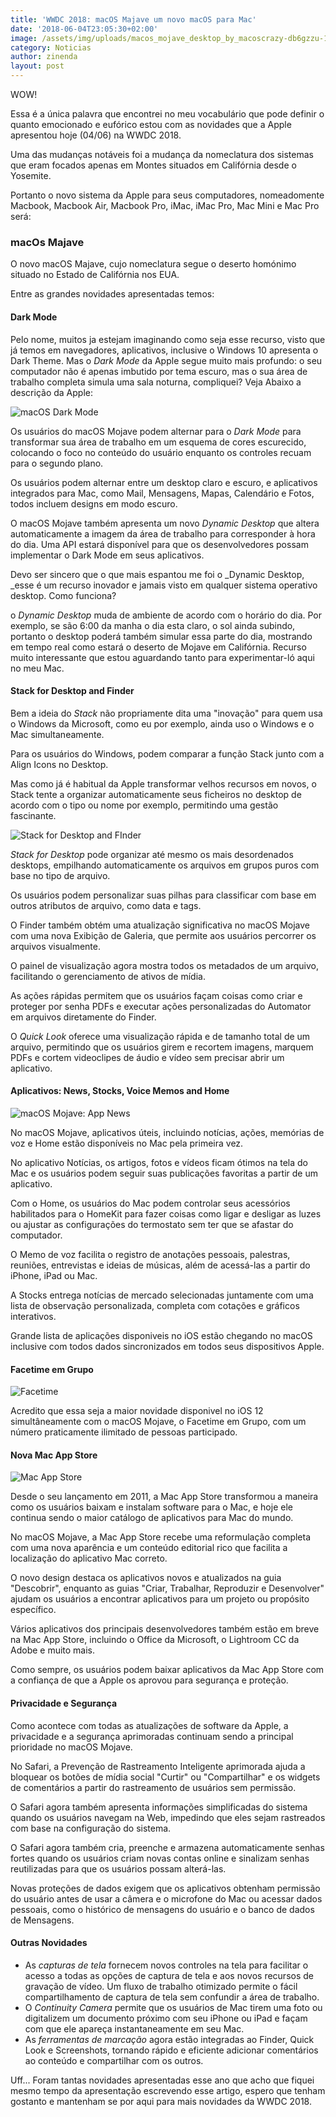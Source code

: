 ```yaml
---
title: 'WWDC 2018: macOS Majave um novo macOS para Mac'
date: '2018-06-04T23:05:30+02:00'
image: /assets/img/uploads/macos_mojave_desktop_by_macoscrazy-db6gzzu-1-.png
category: Noticias
author: zinenda
layout: post
---
```

WOW!

Essa é a única palavra que encontrei no meu vocabulário que pode definir o quanto emocionado e eufórico estou com as novidades que a Apple apresentou hoje (04/06) na WWDC 2018.

Uma das mudanças notáveis foi a mudança da nomeclatura dos sistemas que eram focados apenas em Montes situados em Califórnia desde o Yosemite.

Portanto o novo sistema da Apple para seus computadores, nomeadomente Macbook, Macbook Air, Macbook Pro, iMac, iMac Pro, Mac Mini e Mac Pro será:

### macOs Majave

O novo macOS Majave, cujo nomeclatura segue o deserto homónimo situado no Estado de Califórnia nos EUA.

Entre as grandes novidades apresentadas temos:

#### Dark Mode

Pelo nome, muitos ja estejam imaginando como seja esse recurso, visto que já temos em navegadores, aplicativos, inclusive o Windows 10 apresenta o Dark Theme.
Mas o _Dark Mode_ da Apple segue muito mais profundo: o seu computador não é apenas imbutido por tema escuro, mas o sua área de trabalho completa simula uma sala noturna, compliquei? Veja Abaixo a descrição da Apple:

![macOS Dark Mode](/assets/img/uploads/imac_macos_dark_mode_finder_preview_06042018_inline.jpg.large-1-.jpg)

Os usuários do macOS Mojave podem alternar para o _Dark Mode_ para transformar sua área de trabalho em um esquema de cores escurecido, colocando o foco no conteúdo do usuário enquanto os controles recuam para o segundo plano. 

Os usuários podem alternar entre um desktop claro e escuro, e aplicativos integrados para Mac, como Mail, Mensagens, Mapas, Calendário e Fotos, todos incluem designs em modo escuro. 

O macOS Mojave também apresenta um novo _Dynamic Desktop_ que altera automaticamente a imagem da área de trabalho para corresponder à hora do dia. Uma API estará disponível para que os desenvolvedores possam implementar o Dark Mode em seus aplicativos.

Devo ser sincero que o que mais espantou me foi o _Dynamic Desktop, _esse é um recurso inovador e jamais visto em qualquer sistema operativo desktop. Como funciona?

o _Dynamic Desktop_ muda de ambiente de acordo com o horário do dia. Por exemplo, se são 6:00 da manha o dia esta claro, o sol ainda subindo, portanto o desktop poderá também simular essa parte do dia, mostrando em tempo real como estará o deserto de Mojave em Califórnia. Recurso muito interessante que estou aguardando tanto para experimentar-ló aqui no meu Mac.

#### Stack for Desktop and Finder

Bem a ideia do _Stack_ não propriamente dita uma "inovação" para quem usa o Windows da Microsoft, como eu por exemplo, ainda uso o Windows e o Mac simultaneamente.

Para os usuários do Windows, podem comparar a função Stack junto com a Align Icons no Desktop.

Mas como já é habitual da Apple transformar velhos recursos em novos, o Stack tente a organizar automaticamente seus ficheiros no desktop de acordo com o tipo ou nome por exemplo, permitindo uma gestão fascinante.

![Stack for Desktop and FInder](/assets/img/uploads/macos_preview_stacks_finder_screen_06042018_inline.jpg.large-1-.jpg)

_Stack for Desktop_ pode organizar até mesmo os mais desordenados desktops, empilhando automaticamente os arquivos em grupos puros com base no tipo de arquivo. 

Os usuários podem personalizar suas pilhas para classificar com base em outros atributos de arquivo, como data e tags. 

O Finder também obtém uma atualização significativa no macOS Mojave com uma nova Exibição de Galeria, que permite aos usuários percorrer os arquivos visualmente. 

O painel de visualização agora mostra todos os metadados de um arquivo, facilitando o gerenciamento de ativos de mídia. 

As ações rápidas permitem que os usuários façam coisas como criar e proteger por senha PDFs e executar ações personalizadas do Automator em arquivos diretamente do Finder. 

O _Quick Look_ oferece uma visualização rápida e de tamanho total de um arquivo, permitindo que os usuários girem e recortem imagens, marquem PDFs e cortem videoclipes de áudio e vídeo sem precisar abrir um aplicativo.

#### Aplicativos: News, Stocks, Voice Memos and Home

![macOS Mojave: App News](/assets/img/uploads/macos_preview_news_screen_06042018.jpg)

No macOS Mojave, aplicativos úteis, incluindo notícias, ações, memórias de voz e Home estão disponíveis no Mac pela primeira vez. 

No aplicativo Notícias, os artigos, fotos e vídeos ficam ótimos na tela do Mac e os usuários podem seguir suas publicações favoritas a partir de um aplicativo. 

Com o Home, os usuários do Mac podem controlar seus acessórios habilitados para o HomeKit para fazer coisas como ligar e desligar as luzes ou ajustar as configurações do termostato sem ter que se afastar do computador. 

O Memo de voz facilita o registro de anotações pessoais, palestras, reuniões, entrevistas e ideias de músicas, além de acessá-las a partir do iPhone, iPad ou Mac. 

A Stocks entrega notícias de mercado selecionadas juntamente com uma lista de observação personalizada, completa com cotações e gráficos interativos.

Grande lista de aplicações disponiveis no iOS estão chegando no macOS inclusive com todos dados sincronizados em todos seus dispositivos Apple.

#### Facetime em Grupo

![Facetime](/assets/img/uploads/macbook_pro_macos_preview_facetime_screen_06042018_inline.jpg.large-1-.jpg)

Acredito que essa seja a maior novidade disponivel no iOS 12 simultâneamente com o macOS Mojave, o Facetime em Grupo, com um número praticamente ilimitado de pessoas participado.

#### Nova Mac App Store

![Mac App Store](/assets/img/uploads/macos-preview_mac_app_store_discover_screen_06042018_inline.jpg.large-1-.jpg)

Desde o seu lançamento em 2011, a Mac App Store transformou a maneira como os usuários baixam e instalam software para o Mac, e hoje ele continua sendo o maior catálogo de aplicativos para Mac do mundo. 

No macOS Mojave, a Mac App Store recebe uma reformulação completa com uma nova aparência e um conteúdo editorial rico que facilita a localização do aplicativo Mac correto. 

O novo design destaca os aplicativos novos e atualizados na guia "Descobrir", enquanto as guias "Criar, Trabalhar, Reproduzir e Desenvolver" ajudam os usuários a encontrar aplicativos para um projeto ou propósito específico. 

Vários aplicativos dos principais desenvolvedores também estão em breve na Mac App Store, incluindo o Office da Microsoft, o Lightroom CC da Adobe e muito mais. 

Como sempre, os usuários podem baixar aplicativos da Mac App Store com a confiança de que a Apple os aprovou para segurança e proteção.

#### Privacidade e Segurança

Como acontece com todas as atualizações de software da Apple, a privacidade e a segurança aprimoradas continuam sendo a principal prioridade no macOS Mojave. 

No Safari, a Prevenção de Rastreamento Inteligente aprimorada ajuda a bloquear os botões de mídia social "Curtir" ou "Compartilhar" e os widgets de comentários a partir do rastreamento de usuários sem permissão. 

O Safari agora também apresenta informações simplificadas do sistema quando os usuários navegam na Web, impedindo que eles sejam rastreados com base na configuração do sistema. 

O Safari agora também cria, preenche e armazena automaticamente senhas fortes quando os usuários criam novas contas online e sinalizam senhas reutilizadas para que os usuários possam alterá-las.

Novas proteções de dados exigem que os aplicativos obtenham permissão do usuário antes de usar a câmera e o microfone do Mac ou acessar dados pessoais, como o histórico de mensagens do usuário e o banco de dados de Mensagens.

#### Outras Novidades

* As _capturas de tela_ fornecem novos controles na tela para facilitar o acesso a todas as opções de captura de tela e aos novos recursos de gravação de vídeo. Um fluxo de trabalho otimizado permite o fácil compartilhamento de captura de tela sem confundir a área de trabalho.
* O _Continuity Camera_ permite que os usuários de Mac tirem uma foto ou digitalizem um documento próximo com seu iPhone ou iPad e façam com que ele apareça instantaneamente em seu Mac.
* As _ferramentas de marcação_ agora estão integradas ao Finder, Quick Look e Screenshots, tornando rápido e eficiente adicionar comentários ao conteúdo e compartilhar com os outros.

Uff... Foram tantas novidades apresentadas esse ano que acho que fiquei mesmo tempo da apresentação escrevendo esse artigo, espero que tenham gostanto e mantenham se por aqui para mais novidades da WWDC 2018.
